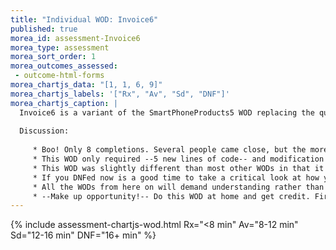 ```yaml
---
title: "Individual WOD: Invoice6"
published: true
morea_id: assessment-Invoice6
morea_type: assessment
morea_sort_order: 1
morea_outcomes_assessed:
 - outcome-html-forms
morea_chartjs_data: "[1, 1, 6, 9]"
morea_chartjs_labels: '["Rx", "Av", "Sd", "DNF"]'
morea_chartjs_caption: |
  Invoice6 is a variant of the SmartPhoneProducts5 WOD replacing the quantities with textboxes and a self-processing page.
  
  Discussion:
  
     * Boo! Only 8 completions. Several people came close, but the more than half DNFed :(
     * This WOD only required --5 new lines of code-- and modification of 1 line of code! 
     * This WOD was slightly different than most other WODs in that it expected you to have a solid understanding of how SmartPhoneProducts5 works and that you had a clear understanding of Lab8. Without this understanding you will have likely floundered. 
     * If you DNFed now is a good time to take a critical look at how you prepare for WODs. Do you actually understand the code you are writing or are you "going through the motions" only? Are you just copying the code from the screencast? Did you attempt the WOD before watching the screencast? Did you retry the WOD after getting it to work without the screencast?
     * All the WODs from here on will demand understanding rather than simple adjustment of code. On to Level 2 baby! The road is getting narrower...
     * --Make up opportunity!-- Do this WOD at home and get credit. First, get this WOD working. Delete it. Do it again and time yourself. Write a BLOG entry about this experience and how you can better prepare for WODs.    
---
```

{% include assessment-chartjs-wod.html Rx="<8 min" Av="8-12 min" Sd="12-16 min" DNF="16+ min" %}